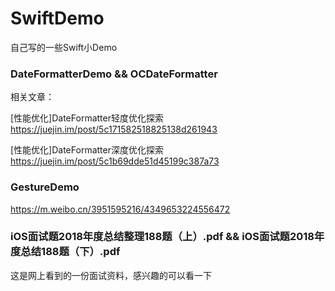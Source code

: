 # SwiftDemo
自己写的一些Swift小Demo

### DateFormatterDemo && OCDateFormatter
相关文章：

[性能优化]DateFormatter轻度优化探索 https://juejin.im/post/5c171582518825138d261943

[性能优化]DateFormatter深度优化探索 https://juejin.im/post/5c1b69dde51d45199c387a73

### GestureDemo

https://m.weibo.cn/3951595216/4349653224556472

### iOS面试题2018年度总结整理188题（上）.pdf && iOS面试题2018年度总结188题（下）.pdf

这是网上看到的一份面试资料，感兴趣的可以看一下
